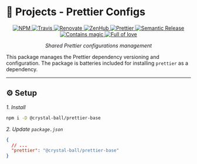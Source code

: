 # 🔮 Projects - Prettier Configs

<p align="center">
  <a href="https://www.npmjs.com/package/@crystal-ball/prettier-base">
    <img src="https://img.shields.io/npm/v/@crystal-ball/prettier-base.svg?style=flat-square" alt="NPM">
  </a>
  <a href="https://travis-ci.com/crystal-ball/prettier-base">
    <img src="https://travis-ci.com/crystal-ball/prettier-base.svg?branch=master" alt="Travis">
  </a>
  <a href="https://renovatebot.com/">
    <img src="https://img.shields.io/badge/Renovate-enabled-32c3c2.svg" alt="Renovate" />
  </a>
  <a href="https://github.com/crystal-ball/prettier-base#zenhub">
    <img src="https://img.shields.io/badge/shipping_faster_with-ZenHub-5e60ba.svg?style=flat-square" alt="ZenHub" />
  </a>
  <a href="https://prettier.io/">
    <img src="https://img.shields.io/badge/styled_with-prettier-ff69b4.svg" alt="Prettier">
  </a>
  <a href="https://semantic-release.gitbook.io">
    <img src="https://img.shields.io/badge/%20%20%F0%9F%93%A6%F0%9F%9A%80-semantic_release-e10079.svg" alt="Semantic Release">
  </a>
  <br />
  <a href="https://github.com/crystal-ball">
    <img src="https://img.shields.io/badge/%F0%9F%94%AE%E2%9C%A8-contains_magic-D831D7.svg" alt="Contains magic"/>
  </a>
  <a href="https://github.com/crystal-ball/crystal-ball.github.io">
    <img src="https://img.shields.io/badge/%F0%9F%92%96%F0%9F%8C%88-full_of_love-F5499E.svg" alt="Full of love"/>
  </a>
</p>

<p align="center">
  <em>Shared Prettier configurations management</em>
</p>

This package manages the Prettier dependency versioning and configuration. The
package is batteries included for installing `prettier` as a dependency.

---

## ⚙️ Setup

_1. Install_

```sh
npm i -D @crystal-ball/prettier-base
```

_2. Update `package.json`_

```json
{
  // ...
  "prettier": "@crystal-ball/prettier-base"
}
```
